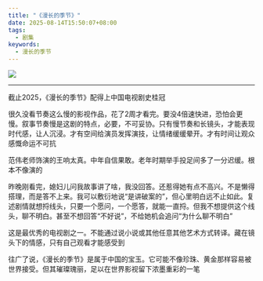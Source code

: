 ```yaml
---
title: "《漫长的季节》"
date: 2025-08-14T15:50:07+08:00
tags:
  - 剧集
keywords:
  - 漫长的季节
---
```


[![](/img/movies/the_long_season.webp#center)](https://movie.douban.com/subject/35588177/)

---

截止2025，《漫长的季节》配得上中国电视剧史桂冠

很久没看节奏这么慢的影视作品，花了2周才看完。要没4倍速快进，恐怕会更慢。叙事节奏慢是这剧的特点，必要，不可妥协。只有慢节奏和长镜头，才能表现时代感，让人沉浸。才有空间给演员发挥演技，让情绪缓缓晕开。才有时间让观众感慨命运不可抗

范伟老师饰演的王响太真。中年自信果敢。老年时期举手投足间多了一分迟缓。根本不像演的

昨晚刚看完，媳妇儿问我故事讲了啥，我没回答。还惹得她有点不高兴。不是懒得搭理，而是答不上来。我可以敷衍地说“是讲破案的”，但心里明白远不止如此。复述剧情就想捋线头，只要一个愿问，一个愿答，就能一直捋。但我不想提供这个线头，聊不明白。甚至不想回答“不好说”，不给她机会追问“为什么聊不明白”

这是最优秀的电视剧之一。不能通过说小说或其他任意其他艺术方式转译。藏在镜头下的情感，只有自己观看才能感受到

往广了说，《漫长的季节》是属于中国的宝玉。它可能不像珍珠、黄金那样容易被世界接受。但其璀璨瑰丽，足以在世界影视留下浓墨重彩的一笔